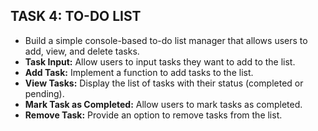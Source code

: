## TASK 4: TO-DO LIST

*   Build a simple console-based to-do list manager that allows users to add, view, and delete tasks.
*   **Task Input:** Allow users to input tasks they want to add to the list.
*   **Add Task:** Implement a function to add tasks to the list.
*   **View Tasks:** Display the list of tasks with their status (completed or pending).
*   **Mark Task as Completed:** Allow users to mark tasks as completed.
*   **Remove Task:** Provide an option to remove tasks from the list.